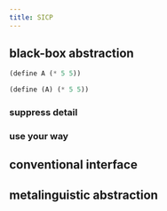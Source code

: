 ```yaml
---
title: SICP
---
```


## black-box abstraction

```lisp
(define A (* 5 5))

(define (A) (* 5 5))
```
### suppress detail
### use your way
## conventional interface
## metalinguistic abstraction
